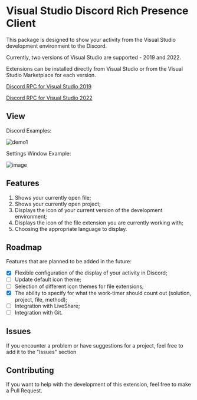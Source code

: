 # Visual Studio Discord Rich Presence Client
This package is designed to show your activity from the Visual Studio development environment to the Discord.

Currently, two versions of Visual Studio are supported - 2019 and 2022.

Extensions can be installed directly from Visual Studio or from the Visual Studio Marketplace for each version.

[Discord RPC for Visual Studio 2019](https://marketplace.visualstudio.com/items?itemName=Ryavel.vsdrp2019)

[Discord RPC for Visual Studio 2022](https://marketplace.visualstudio.com/items?itemName=Ryavel.vsdrp2022)

## View
Discord Examples:

![demo1](https://user-images.githubusercontent.com/55898777/147822670-44f6bc76-c430-4f2f-81a0-774297973980.png)

Settings Window Example:

![image](https://user-images.githubusercontent.com/55898777/147822749-bb64634f-089d-42f7-b866-5fd96ef1e66b.png)

## Features
1. Shows your currently open file;
2. Shows your currently open project;
3. Displays the icon of your current version of the development environment;
4. Displays the icon of the file extension you are currently working with;
5. Choosing the appropriate language to display.

## Roadmap
Features that are planned to be added in the future:
- [x] Flexible configuration of the display of your activity in Discord;
- [ ] Update default icon theme;
- [ ] Selection of different icon themes for file extensions;
- [x] The ability to specify for what the work-timer should count out (solution, project, file, method);
- [ ] Integration with LiveShare;
- [ ] Integration with Git.

## Issues
If you encounter a problem or have suggestions for a project, feel free to add it to the "Issues" section

## Contributing
If you want to help with the development of this extension, feel free to make a Pull Request.
